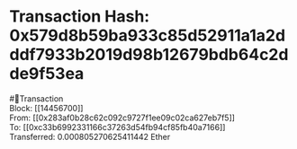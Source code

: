 
Transaction Hash: 0x579d8b59ba933c85d52911a1a2dddf7933b2019d98b12679bdb64c2dde9f53ea
====================================================================================
  
#💸Transaction  
Block: [[14456700]]  
From: [[0x283af0b28c62c092c9727f1ee09c02ca627eb7f5]]  
To: [[0xc33b6992331166c37263d54fb94cf85fb40a7166]]  
Transferred: 0.000805270625411442 Ether